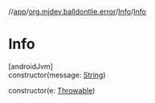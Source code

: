 //[app](../../../index.md)/[org.mjdev.balldontlie.error](../index.md)/[Info](index.md)/[Info](-info.md)

# Info

[androidJvm]\
constructor(message: [String](https://kotlinlang.org/api/latest/jvm/stdlib/kotlin/-string/index.html))

constructor(e: [Throwable](https://kotlinlang.org/api/latest/jvm/stdlib/kotlin/-throwable/index.html))
